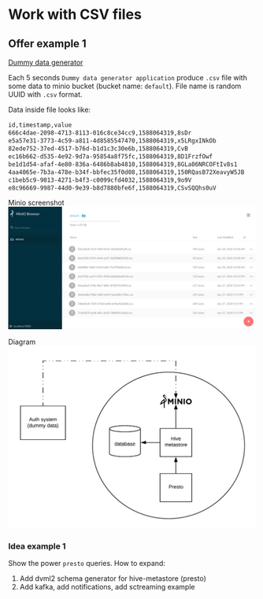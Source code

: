 # Work with CSV files
## Offer example 1
[Dummy data generator](https://github.com/zhenik-poc/minio-gen-passtry)  

Each 5 seconds `Dummy data generator application` produce `.csv` file with some data to minio bucket (bucket name: `default`). 
File name is random UUID with `.csv` format.   

Data inside file looks like:  
```
id,timestamp,value
666c4dae-2098-4713-8113-016c8ce34cc9,1588064319,8sDr
e5a57e31-3773-4c59-a811-4d8585547470,1588064319,x5LRgxINkOb
82ede752-37ed-4517-b76d-b1d1c3c30e6b,1588064319,CvB
ec16b662-d535-4e92-9d7a-95854a8f75fc,1588064319,8D1FrzfOwf
be1d1d54-afaf-4e80-836a-6486b8ab4810,1588064319,8GLa06NRCOFtIv8s1
4aa4065e-7b3a-478e-b34f-bbfec35f0d08,1588064319,150RQasB72XeavyW5JB
c1beb5c9-9013-4271-b4f3-c0099cfd4032,1588064319,9o9V
e8c96669-9987-44d0-9e39-b8d7880bfe6f,1588064319,CSvSQQhs0uV
```

Minio screenshot
![img](./example_1_minio.png)

Diagram
![img](./diagram_1.png)
### Idea example 1
Show the power `presto` queries.
How to expand:
1. Add dvml2 schema generator for hive-metastore (presto)
2. Add kafka, add notifications, add sctreaming example
